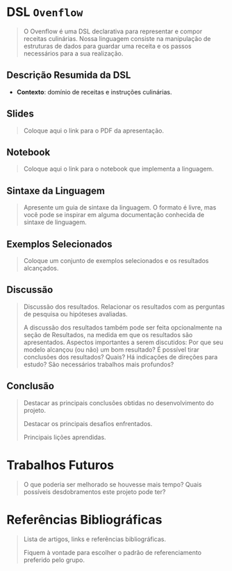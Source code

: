 # DSL `Ovenflow`

> O Ovenflow é uma DSL declarativa para representar e compor receitas culinárias. Nossa linguagem consiste na manipulação de estruturas de dados para guardar uma receita e os passos necessários para a sua realização.

## Descrição Resumida da DSL

- **Contexto**: domínio de receitas e instruções culinárias. 

## Slides

> Coloque aqui o link para o PDF da apresentação.

## Notebook

> Coloque aqui o link para o notebook que implementa a linguagem.

## Sintaxe da Linguagem

> Apresente um guia de sintaxe da linguagem. O formato é livre, mas você pode se inspirar em alguma documentação conhecida de sintaxe de linguagem.

## Exemplos Selecionados

> Coloque um conjunto de exemplos selecionados e os resultados alcançados.

## Discussão

> Discussão dos resultados. Relacionar os resultados com as perguntas de pesquisa ou hipóteses avaliadas.
>
> A discussão dos resultados também pode ser feita opcionalmente na seção de Resultados, na medida em que os resultados são apresentados. Aspectos importantes a serem discutidos: Por que seu modelo alcançou (ou não) um bom resultado? É possível tirar conclusões dos resultados? Quais? Há indicações de direções para estudo? São necessários trabalhos mais profundos?

## Conclusão

> Destacar as principais conclusões obtidas no desenvolvimento do projeto.
>
> Destacar os principais desafios enfrentados.
>
> Principais lições aprendidas.

# Trabalhos Futuros

> O que poderia ser melhorado se houvesse mais tempo?
> Quais possíveis desdobramentos este projeto pode ter?

# Referências Bibliográficas

> Lista de artigos, links e referências bibliográficas.
>
> Fiquem à vontade para escolher o padrão de referenciamento preferido pelo grupo.
